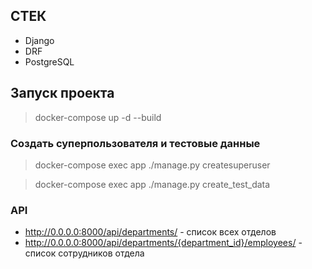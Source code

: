 ## СТЕК

- Django
- DRF
- PostgreSQL


## **Запуск проекта**


> docker-compose up -d --build

### Создать суперпользователя и тестовые данные

> docker-compose exec app ./manage.py createsuperuser

> docker-compose exec app ./manage.py create_test_data


### API

- http://0.0.0.0:8000/api/departments/ - список всех отделов
- http://0.0.0.0:8000/api/departments/{department_id}/employees/ - список сотрудников отдела



